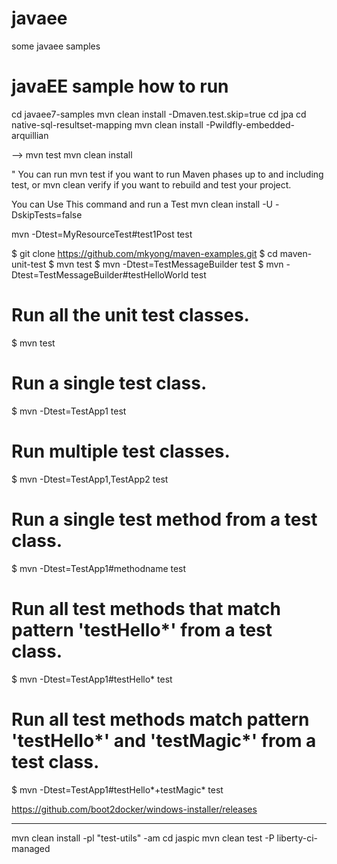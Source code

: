 # javaee
some javaee samples

# javaEE sample how to run

cd javaee7-samples
mvn clean install -Dmaven.test.skip=true
cd jpa
cd native-sql-resultset-mapping
mvn clean install -Pwildfly-embedded-arquillian

-->
mvn test
mvn clean install

" You can run mvn test if you want to run Maven phases up to and including test, or mvn clean verify if you want to rebuild and test your project.

You can Use This command and run a Test mvn clean install -U -DskipTests=false

mvn -Dtest=MyResourceTest#test1Post test

$ git clone https://github.com/mkyong/maven-examples.git
$ cd maven-unit-test
$ mvn test
$ mvn -Dtest=TestMessageBuilder test
$ mvn -Dtest=TestMessageBuilder#testHelloWorld test

# Run all the unit test classes.
$ mvn test

# Run a single test class.
$ mvn -Dtest=TestApp1 test

# Run multiple test classes.
$ mvn -Dtest=TestApp1,TestApp2 test

# Run a single test method from a test class.
$ mvn -Dtest=TestApp1#methodname test

# Run all test methods that match pattern 'testHello*' from a test class.
$ mvn -Dtest=TestApp1#testHello* test

# Run all test methods match pattern 'testHello*' and 'testMagic*' from a test class.
$ mvn -Dtest=TestApp1#testHello*+testMagic* test

https://github.com/boot2docker/windows-installer/releases

----------------------------------------------
mvn clean install -pl "test-utils" -am
cd jaspic
mvn clean test -P liberty-ci-managed










































































